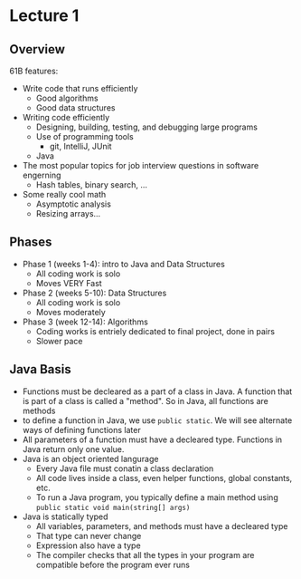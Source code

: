 # Lecture 1
## Overview
61B features:
- Write code that runs efficiently
	- Good algorithms
	- Good data structures
- Writing code efficiently
	- Designing, building, testing, and debugging large programs
	- Use of programming tools
		- git, IntelliJ, JUnit
	- Java
- The most popular topics for job interview questions in software engerning
	- Hash tables, binary search, ...
- Some really cool math
	- Asymptotic analysis
	- Resizing arrays...

## Phases
- Phase 1 (weeks 1-4): intro to Java and Data Structures
	- All coding work is solo
	- Moves VERY Fast
- Phase 2 (weeks 5-10): Data Structures
	- All coding work is solo
	- Moves moderately
- Phase 3 (week 12-14): Algorithms
	- Coding works is entriely dedicated to final project, done in pairs
	- Slower pace

## Java Basis
- Functions must be decleared as a part of a class in Java. A function that is part of a class is called a "method". So in Java, all functions are methods
- to define a function in Java, we use `public static`. We will see alternate ways of defining functions later
- All parameters of a function must have a decleared type. Functions in Java return only one value.
- Java is an object oriented langurage
	- Every Java file must conatin a class declaration
	- All code lives inside a class, even helper functions, global constants, etc.
	- To run a Java program, you typically define a main method using `public static void main(string[] args)`
- Java is statically typed
	- All variables, parameters, and methods must have a decleared type
	- That type can never change
	- Expression also have a type
	- The compiler checks that all the types in your program are compatible before the program ever runs


